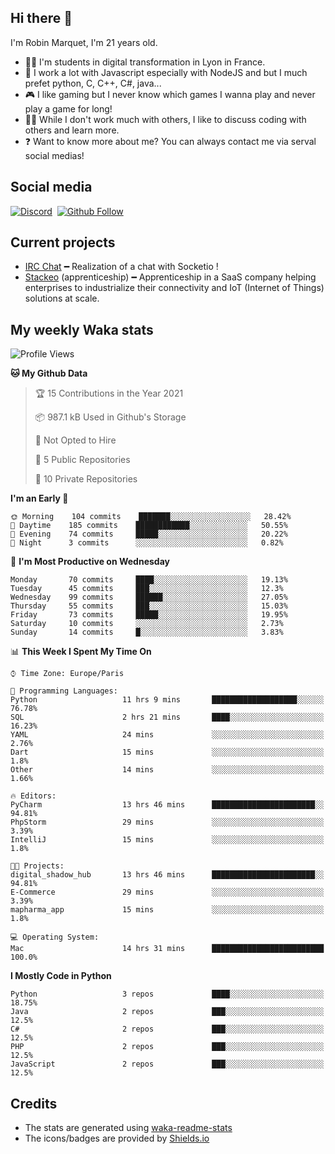 ## Hi there 👋

I'm Robin Marquet, I'm 21 years old.

- 👨‍💻 I'm students in digital transformation in Lyon in France.
- 🌱 I work a lot with Javascript especially with NodeJS and but I much prefet python, C, C++, C#, java...
- 🎮 I like gaming but I never know which games I wanna play and never play a game for long!
- 👯‍♀️ While I don't work much with others, I like to discuss coding with others and learn more.
- ❓ Want to know more about me? You can always contact me via serval social medias!

## Social media

[![Discord](https://img.shields.io/discord/759460462105854022?label=rmarquet%232048&style=for-the-badge&logo=discord&logoColor=ffffff)](https://github.com/rmarquet21)
‎‎ [![Github Follow](https://img.shields.io/github/followers/rmarquet21?logo=github&logoColor=ffffff&style=for-the-badge)](https://github.com/rmarquet21)

## Current projects

- [IRC Chat](https://socket.io/) ━ Realization of a chat with Socketio !
- [Stackeo](https://www.stackeo.io/) (apprenticeship) ━ Apprenticeship in a SaaS company helping enterprises to industrialize their connectivity and IoT (Internet of Things) solutions at scale.

## My weekly Waka stats

<!--START_SECTION:waka-->
![Profile Views](http://img.shields.io/badge/Profile%20Views-6-blue)

**🐱 My Github Data** 

> 🏆 15 Contributions in the Year 2021
 > 
> 📦 987.1 kB Used in Github's Storage 
 > 
> 🚫 Not Opted to Hire
 > 
> 📜 5 Public Repositories 
 > 
> 🔑 10 Private Repositories  
 > 
**I'm an Early 🐤** 

```text
🌞 Morning    104 commits    ███████░░░░░░░░░░░░░░░░░░   28.42% 
🌆 Daytime    185 commits    ████████████░░░░░░░░░░░░░   50.55% 
🌃 Evening    74 commits     █████░░░░░░░░░░░░░░░░░░░░   20.22% 
🌙 Night      3 commits      ░░░░░░░░░░░░░░░░░░░░░░░░░   0.82%

```
📅 **I'm Most Productive on Wednesday** 

```text
Monday       70 commits     ████░░░░░░░░░░░░░░░░░░░░░   19.13% 
Tuesday      45 commits     ███░░░░░░░░░░░░░░░░░░░░░░   12.3% 
Wednesday    99 commits     ██████░░░░░░░░░░░░░░░░░░░   27.05% 
Thursday     55 commits     ███░░░░░░░░░░░░░░░░░░░░░░   15.03% 
Friday       73 commits     █████░░░░░░░░░░░░░░░░░░░░   19.95% 
Saturday     10 commits     ░░░░░░░░░░░░░░░░░░░░░░░░░   2.73% 
Sunday       14 commits     █░░░░░░░░░░░░░░░░░░░░░░░░   3.83%

```


📊 **This Week I Spent My Time On** 

```text
⌚︎ Time Zone: Europe/Paris

💬 Programming Languages: 
Python                   11 hrs 9 mins       ███████████████████░░░░░░   76.78% 
SQL                      2 hrs 21 mins       ████░░░░░░░░░░░░░░░░░░░░░   16.23% 
YAML                     24 mins             ░░░░░░░░░░░░░░░░░░░░░░░░░   2.76% 
Dart                     15 mins             ░░░░░░░░░░░░░░░░░░░░░░░░░   1.8% 
Other                    14 mins             ░░░░░░░░░░░░░░░░░░░░░░░░░   1.66%

🔥 Editors: 
PyCharm                  13 hrs 46 mins      ███████████████████████░░   94.81% 
PhpStorm                 29 mins             ░░░░░░░░░░░░░░░░░░░░░░░░░   3.39% 
IntelliJ                 15 mins             ░░░░░░░░░░░░░░░░░░░░░░░░░   1.8%

🐱‍💻 Projects: 
digital_shadow_hub       13 hrs 46 mins      ███████████████████████░░   94.81% 
E-Commerce               29 mins             ░░░░░░░░░░░░░░░░░░░░░░░░░   3.39% 
mapharma_app             15 mins             ░░░░░░░░░░░░░░░░░░░░░░░░░   1.8%

💻 Operating System: 
Mac                      14 hrs 31 mins      █████████████████████████   100.0%

```

**I Mostly Code in Python** 

```text
Python                   3 repos             ████░░░░░░░░░░░░░░░░░░░░░   18.75% 
Java                     2 repos             ███░░░░░░░░░░░░░░░░░░░░░░   12.5% 
C#                       2 repos             ███░░░░░░░░░░░░░░░░░░░░░░   12.5% 
PHP                      2 repos             ███░░░░░░░░░░░░░░░░░░░░░░   12.5% 
JavaScript               2 repos             ███░░░░░░░░░░░░░░░░░░░░░░   12.5%

```



<!--END_SECTION:waka-->

## Credits

- The stats are generated using [waka-readme-stats](https://github.com/anmol098/waka-readme-stats)
- The icons/badges are provided by [Shields.io](https://shields.io/)
